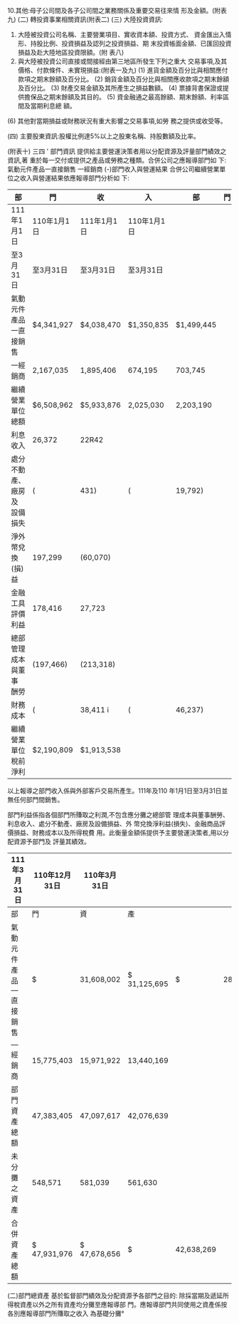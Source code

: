 10.其他:母子公司間及各子公司間之業務關係及重要交易往來情 形及金額。(附表九)
(二) 轉投資事業相關資訊(附表二) (三) 大陸投資資訊:
1. 大陸被投資公司名稱、主要營業項目、實收資本額、投資方式、 
資金匯出入情形、持股比例、投資損益及認列之投資損益、期 末投資帳面金額、已匯回投資損益及赴大陸地區投資限額。(附 表八)
2. 與大陸被投資公司直接或間接經由第三地區所發生下列之重大 交易事項,及其價格、付款條件、未實現損益:(附表一及九)
(1) 進貨金額及百分比與相關應付款項之期末餘額及百分比。 (2) 銷貨金額及百分比與相關應收款項之期末餘額及百分比。 (3) 財產交易金額及其所產生之損益數額。 (4) 票據背書保證或提供擔保品之期末餘額及其目的。 (5) 資金融通之最高餘額、期末餘額、利率區間及當期利息總 額。

(6) 其他對當期損益或財務狀況有重大影響之交易事項,如勞 務之提供或收受等。

(四) 主要股東資訊:股權比例達5%以上之股東名稱、持股數額及比率。

(附表十)
三四 ' 部門資訊 提供給主要營運決策者用以分配資源及評量部門績效之資訊,著 重於每一交付或提供之產品或勞務之種類。合併公司之應報導部門如 下:
氣動元件產品一直接銷售 一經銷商
(-)部門收入與營運結果 合併公司繼續營業單位之收入與營運結果依應報導部門分析如 下:

| 部                          | 門          | 收          | 入          | 部         | 門   | 損   | 益   |
|-----------------------------|-------------|-------------|-------------|------------|------|------|------|
| 111年1月1日                 | 110年1月1日 | 111年1月1日 | 110年1月1日 |            |      |      |      |
| 至3月31日                   | 至3月31日   | 至3月31日   | 至3月31日   |            |      |      |      |
| 氣動元件產品 一直接銷售     | $4,341,927  | $4,038,470  | $1,350,835  | $1,499,445 |      |      |      |
| 一經銷商                    | 2,167,035   | 1,895,406   | 674,195     | 703,745    |      |      |      |
| 繼續營業單位總額            | $6,508,962  | $5,933,876  | 2,025,030   | 2,203,190  |      |      |      |
| 利息收入                    | 26,372      | 22R42       |             |            |      |      |      |
| 處分不動產、廠房及 設備損失 | (           | 431)        | (           | 19,792)    |      |      |      |
| 淨外幣兌換(損)益          | 197,299     | (60,070)    |             |            |      |      |      |
| 金融工具評價利益            | 178,416     | 27,723      |             |            |      |      |      |
| 總部管理成本與董事 酬勞     | (197,466)   | (213,318)   |             |            |      |      |      |
| 財務成本                    | (           | 38,411 i    | (           | 46,237)    |      |      |      |
| 繼續營業單位稅前 淨利       | $2,190,809  | $1,913,538  |             |            |      |      |      |

以上報導之部門收入係與外部客戶交易所產生。111年及110 年1月1日至3月31日並無任何部門間銷售。

部門利益係指各個部門所賺取之利潤,不包含應分攤之總部管 理成本與董事酬勞、利息收入、處分不動產、廠房及設備損益、外 幣兌換淨利益(損失)、金融商品評價損益、財務成本以及所得稅費 用。此衡量金額係提供予主要營運決策者,用以分配資源予部門及 評量其績效。

| 111年3月31日           | 110年12月31日   | 110年3月31日   |              |            |            |
|------------------------|-----------------|----------------|--------------|------------|------------|
| 部                     | 門              | 資             | 產           |            |            |
| 氣動元件產品 —直接銷售 | $               | 31,608,002     | $ 31,125,695 | $          | 28,636,470 |
| —經銷商                | 15,775,403      | 15,971,922     | 13,440,169   |            |            |
| 部門資產總額           | 47,383,405      | 47,097,617     | 42,076,639   |            |            |
| 未分攤之資產           | 548,571         | 581,039        | 561,630      |            |            |
| 合併資產總額           | $ 47,931,976    | $ 47,678,656   | $            | 42,638,269 |            |

(二)部門總資產 基於監督部門績效及分配資源予各部門之目的:
除採當期及遞延所得稅資產以外之所有資產均分攤至應報導部 門。應報導部門共同使用之資產係按各別應報導部門所賺取之收入 為基礎分攤°
